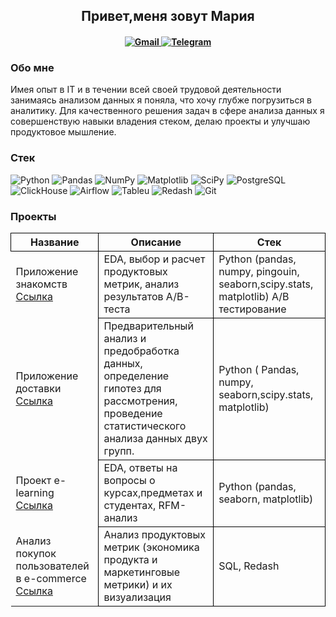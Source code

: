 <h2 align="center">Привет,меня зовут Мария
<h4 align="center">  
<a href="mailto:barabanshchikova@gmail.com">
  <img src="https://img.shields.io/badge/Gmail-%23316192.svg?style=for-the-badge&logo=gmail&logoColor=white"  alt="Gmail">
</a>
  <a href="https://t.me/Mariia_aleks_b">
  <img src="https://img.shields.io/badge/Telegram-%23316192.svg?style=for-the-badge&logo=telegram&logoColor=white"  alt="Telegram"> 
</a>
<h3 align="left"> Обо мне</h3>
Имея опыт в IT и в течении всей своей трудовой деятельности занимаясь анализом данных я поняла, что хочу глубже погрузиться в аналитику. Для качественного решения задач в сфере анализа данных я совершенствую навыки владения стеком, делаю проекты и улучшаю продуктовое мышление.




### Стек
![Python](https://img.shields.io/badge/Python-3670A0?style=for-the-flat&logo=python&logoColor=ffdd54)
![Pandas](https://img.shields.io/badge/Pandas-%23150458.svg?style=for-the-flat&logo=pandas&logoColor=white)
![NumPy](https://img.shields.io/badge/Numpy-%23013243.svg?style=for-the-flat&logo=numpy&logoColor=white)
![Matplotlib](https://img.shields.io/badge/Matplotlib-%23ffffff.svg?style=for-the-flat&logo=Matplotlib&logoColor=black)
![SciPy](https://img.shields.io/badge/SciPy-%230C55A5.svg?style=for-the-flat&logo=scipy&logoColor=%white)
![PostgreSQL](https://img.shields.io/badge/PostgreSQL-%23316192.svg?style=for-the-flat&logo=postgresql&logoColor=white)
![ClickHouse](https://img.shields.io/badge/ClickHouse-%23F05033.svg?style=for-the-flat&logo=ClickHouse&logoColor=white)
![Airflow](https://img.shields.io/badge/Airflow-017CEE?style=for-the-flat&logo=Airflow&logoColor=white)
![Tableu](https://img.shields.io/badge/Tableu-%23150458.svg?style=for-the-flat&logo=Tableu&logoColor=white)
![Redash](https://img.shields.io/badge/Redash-%23F05033.svg?style=for-the-flat&logo=Redash&logoColor=white)
![Git](https://img.shields.io/badge/Git-3670A0?style=for-the-flat&logo=git&logoColor=white)

### Проекты

<table >
  <thead>
    <tr>
      <th style="border: 1px solid rgb(0, 0, 0);">Название</th>
      <th style="border: 1px solid rgb(0, 0, 0);">Описание</th>
      <th style="border: 1px solid rgb(0, 0, 0);">Стек</th>
    </tr>
  </thead>
  <tbody>
   <tr>
      <td>Приложение знакомств <a href="https://github.com/Mary-aleks/A-B_test">Ссылка</a>
      </td>
      <td style="border: 1px solid rgb(0, 0, 0);">EDA, выбор и расчет продуктовых метрик, анализ результатов А/B-теста</td>
      <td style="border: 1px solid rgb(0, 0, 0);">Python (pandas, numpy, pingouin, seaborn,scipy.stats, matplotlib) А/В тестирование

</td>
    </tr>
    <tr>
      <td>Приложение доставки <a href="https://github.com/Mary-aleks/Delivery-of-products">Ссылка</a>
      </td>
      <td style="border: 1px solid rgb(0, 0, 0);">Предварительный анализ и предобработка данных, определение гипотез для рассмотрения, проведение статистического анализа данных  двух групп.</td>
      <td style="border: 1px solid rgb(0, 0, 0);">Python ( Pandas, numpy, seaborn,scipy.stats, matplotlib)</td>
    </tr>
    <tr>
      <td>Проект e-learning <a href="https://github.com/Mary-aleks/Educational_institutions">Ссылка</a>
      </td>
      <td style="border: 1px solid rgb(0, 0, 0);">EDA, ответы на вопросы о курсах,предметах и студентах, RFM-анализ</td>
      <td style="border: 1px solid rgb(0, 0, 0);">Python (pandas, seaborn, matplotlib)</td>
    </tr>
    <tr>
      <td>Анализ покупок пользователей в e-commerce <a href="https://github.com/Mary-aleks/SQL_project">Ссылка</a>
      </td>
      <td style="border: 1px solid rgb(0, 0, 0);">Анализ продуктовых метрик (экономика продукта и маркетинговые метрики) и их визуализация</td>
      <td style="border: 1px solid rgb(0, 0, 0);">SQL, Redash</td>
    </tr>
  </tbody>
</table>





